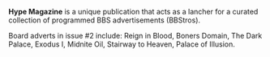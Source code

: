 **Hype Magazine** is a unique publication that acts as a lancher for a curated collection of programmed BBS advertisements (BBStros).

Board adverts in issue #2 include: Reign in Blood, Boners Domain, The Dark Palace, Exodus I, Midnite Oil, Stairway to Heaven, Palace of Illusion.